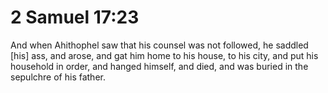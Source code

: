 # 2 Samuel 17:23

And when Ahithophel saw that his counsel was not followed, he saddled [his] ass, and arose, and gat him home to his house, to his city, and put his household in order, and hanged himself, and died, and was buried in the sepulchre of his father.